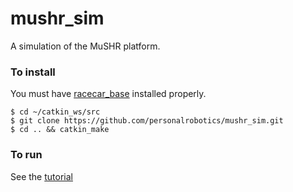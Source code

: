 # mushr_sim
A simulation of the MuSHR platform.

### To install
You must have [racecar\_base](https://github.com/personalrobotics/racecar_base "racecar_base") installed properly.
```
$ cd ~/catkin_ws/src
$ git clone https://github.com/personalrobotics/mushr_sim.git
$ cd .. && catkin_make
```
### To run
See the [tutorial](https://github.com/personalrobotics/mushr/blob/tutorial/sim-setup/tutorials/run_simulator/README.md#running-with-hardware-in-the-Loop)
